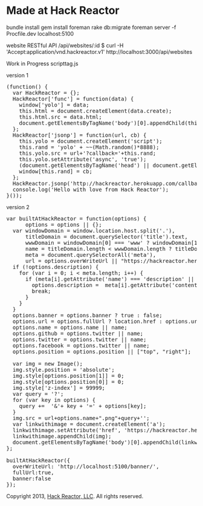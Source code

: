 # Made at Hack Reactor

bundle install
gem install foreman
rake db:migrate
foreman server -f Procfile.dev
localhost:5100

website RESTful API
/api/websites/:id
$ curl -H 'Accept:application/vnd.hackreactor.v1' http://localhost:3000/api/websites

Work in Progress scripttag.js

version 1
<pre>
(function() {
  var HackReactor = {};
  HackReactor['func'] = function(data) {
    window['yolo'] = data;
    this.html = document.createElement(data.create);
    this.html.src = data.html;
    document.getElementsByTagName('body')[0].appendChild(this.html);
  };
  HackReactor['jsonp'] = function(url, cb) {
    this.yolo = document.createElement('script');
    this.rand = 'yolo' + ~~(Math.random()*8888);
    this.yolo.src = url+'?callback='+this.rand;
    this.yolo.setAttribute('async', 'true');
    (document.getElementsByTagName('head') || document.getElementsByTagName('body'))[0].appendChild(this.yolo);
    window[this.rand] = cb;
  };
  HackReactor.jsonp('http://hackreactor.herokuapp.com/callback', HackReactor.func);
  console.log('Hello with love from Hack Reactor');
}());
</pre>
version 2
<pre>
var builtAtHackReactor = function(options) {
      options = options || {};
  var windowDomain = window.location.host.split('.'),
      titleDomain = document.querySelector('title').text,
      wwwDomain = windowDomain[0] === 'www' ? windowDomain[1] : windowDomain[0],
      name = titleDomain.length < wwwDomain.length ? titleDomain : wwwDomain,
      meta = document.querySelectorAll('meta'),
      url = options.overWriteUrl || "https://hackreactor.herokuapp.com/banner/";
  if (!options.description) {
    for (var i = 0; i < meta.length; i++) {
      if (meta[i].getAttribute('name') === 'description' || meta[i].getAttribute('property') === "og:description") {
        options.description =  meta[i].getAttribute('content');
        break;
      }
    }
  }
  options.banner = options.banner ? true : false;
  options.url = options.fullUrl ? location.href : options.url || window.location.origin;
  options.name = options.name || name;
  options.github = options.twitter || name;
  options.twitter = options.twitter || name;
  options.facebook = options.twitter || name;
  options.position = options.position || ["top", "right"];

  var img = new Image();
  img.style.position = 'absolute';
  img.style[options.position[1]] = 0;
  img.style[options.position[0]] = 0;
  img.style['z-index'] = 99999;
  var query = '?';
  for (var key in options) {
    query +=  '&'+ key + '=' + options[key];
  }
  img.src = url+options.name+".png"+query+'';
  var linkwithimage = document.createElement('a');
  linkwithimage.setAttribute('href', 'https://hackreactor.herokuapp.com/');
  linkwithimage.appendChild(img);
  document.getElementsByTagName('body')[0].appendChild(linkwithimage);
};

builtAtHackReactor({
  overWriteUrl: 'http://localhost:5100/banner/',
  fullUrl:true,
  banner:false
});
</pre>





Copyright 2013, [Hack Reactor, LLC](http://hackreactor.com). All rights reserved.

